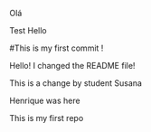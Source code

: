 
Olá


Test
Hello


#This is my first commit !


Hello! I changed the README file!


This is a change by student Susana

Henrique was here

This is my first repo

